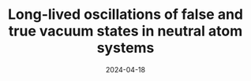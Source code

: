 ---
title: Long-lived oscillations of false and true vacuum states in neutral atom systems
date: 2024-04-18
authors: S. Darbha, M. Kornjaca, F. Liu, J. Balewski, M. Hirsbrunner, <b>PLSL</b>, S. Wang, R. Beeumen, D. Camps, K. Klymko
arxiv_link: https://arxiv.org/abs/2404.12371
pub_link: 
magazine: 
tags: 
    - quantum computing
---